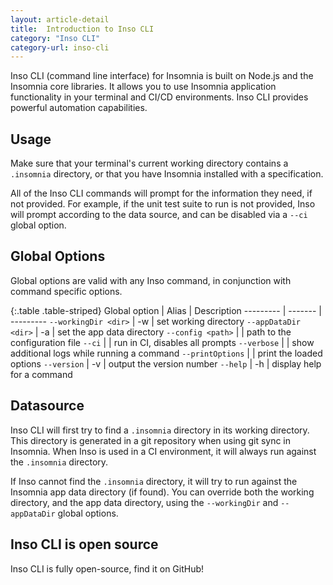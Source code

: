 ```yaml
---
layout: article-detail
title:  Introduction to Inso CLI
category: "Inso CLI"
category-url: inso-cli
---
```


Inso CLI (command line interface) for Insomnia is built on Node.js and the Insomnia core libraries. It allows you to use Insomnia application functionality in your terminal and CI/CD environments. Inso CLI provides powerful automation capabilities.

## Usage

Make sure that your terminal's current working directory contains a `.insomnia` directory, or that you have Insomnia installed with a specification.

All of the Inso CLI commands will prompt for the information they need, if not provided. For example, if the unit test suite to run is not provided, Inso will prompt according to the data source, and can be disabled via a `--ci` global option.

## Global Options

Global options are valid with any Inso command, in conjunction with command specific options.

{:.table .table-striped}
Global option	|  Alias |	Description
--------- | ------- | ---------
`--workingDir <dir>` |	-w	| set working directory
`--appDataDir <dir>` | -a	| set the app data directory
`--config <path>`	| | path to the configuration file
`--ci`	| |	run in CI, disables all prompts
`--verbose`	| |	show additional logs while running a command
`--printOptions`	| | print the loaded options
`--version`	| -v |	output the version number
`--help`	| -h | display help for a command

## Datasource

Inso CLI will first try to find a `.insomnia` directory in its working directory. This directory is generated in a git repository when using git sync in Insomnia. When Inso is used in a CI environment, it will always run against the `.insomnia` directory.

If Inso cannot find the `.insomnia` directory, it will try to run against the Insomnia app data directory (if found). You can override both the working directory, and the app data directory, using the `--workingDir` and `--appDataDir` global options.

## Inso CLI is open source

Inso CLI is fully open-source, find it on GitHub!